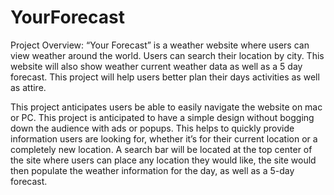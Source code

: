 # YourForecast
Project Overview:
“Your Forecast” is a weather website where users can view weather around the world. Users can search their location by city. This website will also show weather current weather data as well as a 5 day forecast. This project will help users better plan their days activities as well as attire. 

This project anticipates users be able to easily navigate the website on mac or PC. This project is anticipated to have a simple design without bogging down the audience with ads or popups. This helps to quickly provide information users are looking for, whether it’s for their current location or a completely new location. A search bar will be located at the top center of the site where users can place any location they would like, the site would then populate the weather information for the day, as well as a 5-day forecast.
